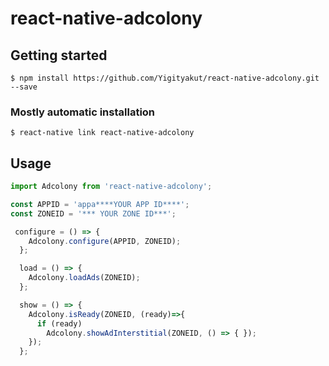 # react-native-adcolony

## Getting started

`$ npm install https://github.com/Yigityakut/react-native-adcolony.git --save`

### Mostly automatic installation

`$ react-native link react-native-adcolony`

## Usage
```javascript
import Adcolony from 'react-native-adcolony';

const APPID = 'appa****YOUR APP ID****';
const ZONEID = '*** YOUR ZONE ID***';

 configure = () => {
    Adcolony.configure(APPID, ZONEID);
  };

  load = () => {
    Adcolony.loadAds(ZONEID);
  };

  show = () => {
    Adcolony.isReady(ZONEID, (ready)=>{
      if (ready) 
        Adcolony.showAdInterstitial(ZONEID, () => { });
    });
  };

```
